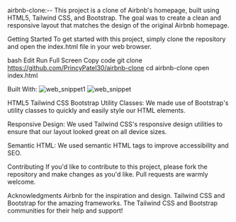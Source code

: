 airbnb-clone:--
This project is a clone of Airbnb's homepage, built using HTML5, Tailwind CSS, and Bootstrap. The goal was to create a clean and responsive layout that matches the design of the original Airbnb homepage.


Getting Started
To get started with this project, simply clone the repository and open the index.html file in your web browser.

bash Edit Run Full Screen Copy code git clone https://github.com/PrincyPatel30/airbnb-clone cd airbnb-clone open index.html

Built With:
![web_snippet1](https://github.com/PrincyPatel30/airbnb-clone/assets/94431763/4c453180-3107-48cb-9051-927768b0d7e2)
![web_snippet](https://github.com/PrincyPatel30/airbnb-clone/assets/94431763/da992233-6c1f-45bc-a36e-29cf75d0b8d3)

HTML5
Tailwind CSS
Bootstrap
Utility Classes:
We made use of Bootstrap's utility classes to quickly and easily style our HTML elements.

Responsive Design:
We used Tailwind CSS's responsive design utilities to ensure that our layout looked great on all device sizes.

Semantic HTML:
We used semantic HTML tags to improve accessibility and SEO.

Contributing
If you'd like to contribute to this project, please fork the repository and make changes as you'd like. Pull requests are warmly welcome.

Acknowledgments
Airbnb for the inspiration and design.
Tailwind CSS and Bootstrap for the amazing frameworks.
The Tailwind CSS and Bootstrap communities for their help and support!
